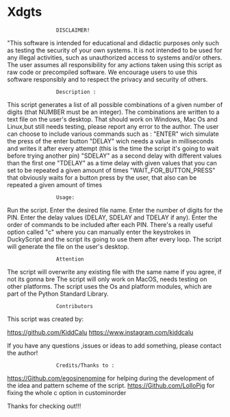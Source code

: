 # Xdgts




                    DISCLAIMER!
"This software is intended for educational and didactic purposes only 
such as testing the security of your own systems. 
It is not intended to be used for any illegal activities, 
such as unauthorized access to systems and/or others. 
The user assumes all responsibility for any actions taken using this script as raw code or precompiled software. 
We encourage users to use this software responsibly and to respect the privacy and security of others. 

 
                    Description :
This script generates a list of all possible combinations of a given number of digits
	(that NUMBER must be an integer). 
The combinations are written to a text file on the user's desktop.
    That should work on Windows, Mac Os and Linux,but still needs testing, please report any error to the author.
The user can choose to include various commands such as :
    "ENTER" wich simulate the press of the enter button
    "DELAY" wich needs a value in milliseconds and writes it after every attempt
        (this is the time the script it's going to wait before trying another pin)
    "SDELAY" as a second delay with different values than the first one
    "TDELAY" as a time delay with given values that you can set to be repeated a given amount of times
    "WAIT_FOR_BUTTON_PRESS" that obviously waits for a button press by the user, that also can be repeated a given amount of times


  

                    Usage:

Run the script.
Enter the desired file name.
Enter the number of digits for the PIN.
Enter the delay values (DELAY, SDELAY and TDELAY if any).
Enter the order of commands to be included after each PIN.
  There's a really useful option called "c" where you can manually enter the keystrokes in DuckyScript and the script its going to use them after every loop.
The script will generate the file on the user's desktop.


                    Attention

The script will overwrite any existing file with the same name if you agree, if not its gonna bre
The script will only work on MacOS, needs testing on other platforms.
The script uses the Os and platform modules, which are part of the Python Standard Library.


                    Contributors

This script was created by:

https://github.com/KiddCalu
https://www.instagram.com/kiddcalu

If you have any questions ,issues or ideas to add something, please contact the author!


                    Credits/Thanks to :

https://Github.com/egosinenomine for helping during the development of the idea and pattern scheme of the script.
https://Github.com/LolloPig for fixing the whole c option in custominorder

Thanks for checking out!!!

